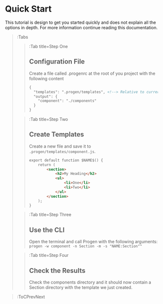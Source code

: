 # Quick Start

This tutorial is design to get you started quickly and does not explain all the options 
in depth. For more information continue reading this documentation.

> :Tabs
> > :Tab title=Step One
> >
> > ## Configuration File 
> >
> > Create a file called .progenrc at the root of you project
> > with the following content
> >
> > ``` md | .progenrc
> > {
> >   "templates": ".progen/templates", <!--> Relative to current working directory. -->
> >   "output": {
> >     "component": "./components"
> >   }
> > }
> > ```
>
> > :Tab title=Step Two
> >
> > ## Create Templates
> >
> > Create a new file and save it to `.progen/templates/component.js`.
> >
> > ``` md | 
> > export default function $NAME$() {
> >     return (
> >         <section>
> >             <h2>My Heading</h2>
> >             <ul>
> >                 <li>One</li>
> >                 <li>Two</li>
> >             </ul>
> >         </section>
> >     );
> > } 
> > ```
>
> > :Tab title=Step Three
> >
> > ## Use the CLI
> > 
> > Open the terminal and call Progen with the following arguments:
> > `progen -w component -n Section -m -s "NAME:Section""`
> 
> > :Tab title=Step Four
> >
> > ## Check the Results
> >
> > Check the components directory and it should now contain a Section directory 
> > with the template we just created.

> :ToCPrevNext